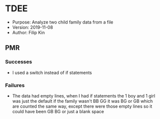 # TDEE
- Purpose: Analyze two child family data from a file
- Version: 2019-11-08
- Author: Filip Kin

## PMR
### Successes
- I used a switch instead of if statements
### Failures
- The data had empty lines, when I had if statements the 1 boy and 1 girl was just the default if the family wasn't 
BB GG it was BG or GB which are counted the same way, except there were those empty lines so it could have been GB BG or just a blank space